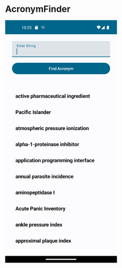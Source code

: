 # AcronymFinder


<img width="362" src="https://github.com/kkalluri/AcronymFinder/blob/main/Screenshot_20240303_222511.png">
